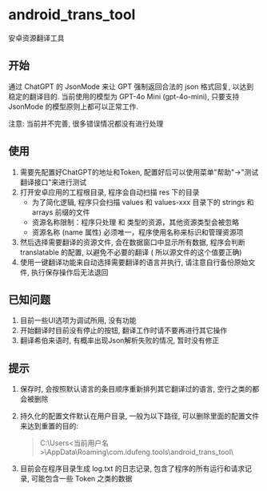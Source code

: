 # android_trans_tool

安卓资源翻译工具

## 开始

通过 ChatGPT 的 JsonMode 来让 GPT 强制返回合法的 json 格式回复, 以达到稳定的翻译目的.
当前使用的模型为 GPT-4o Mini (gpt-4o-mini), 只要支持 JsonMode 的模型原则上都可以正常工作.

注意: 当前并不完善, 很多错误情况都没有进行处理

## 使用

1. 需要先配置好ChatGPT的地址和Token, 配置好后可以使用菜单"帮助"->"测试翻译接口"来进行测试
2. 打开安卓应用的工程根目录, 程序会自动扫描 res 下的目录
    * 为了简化逻辑, 程序只会扫描 values 和 values-xxx 目录下的 strings 和 arrays 前缀的文件
    * 资源名称限制：程序只处理 <string> 和 <string-array> 类型的资源，其他资源类型会被忽略
    * 资源名称 (name 属性) 必须唯一，程序使用名称来标识和管理资源项
3. 然后选择需要翻译的资源文件, 会在数据窗口中显示所有数据, 程序会判断 translatable 的配置, 以避免不必要的翻译 (
   所以源文件的这个值要正确)
4. 使用一键翻译功能来自动选择需要翻译的语言并执行, 请注意自行备份原始文件, 执行保存操作后无法退回

## 已知问题

1. 目前一些UI选项为调试所用, 没有功能
2. 开始翻译时目前没有停止的按钮, 翻译工作时请不要再进行其它操作
3. 翻译希伯来语时, 有概率出现Json解析失败的情况, 暂时没有修正

## 提示

1. 保存时, 会按照默认语言的条目顺序重新排列其它翻译过的语言, 空行之类的都会被删除
2. 持久化的配置文件默认在用户目录, 一般为以下路径, 可以删除里面的配置文件来达到重置的目的:

   > C:\Users\<当前用户名>\AppData\Roaming\com.idufeng.tools\android_trans_tool\

3. 目前会在程序目录生成 log.txt 的日志记录, 包含了程序的所有运行和请求记录, 可能包含一些 Token 之类的数据

